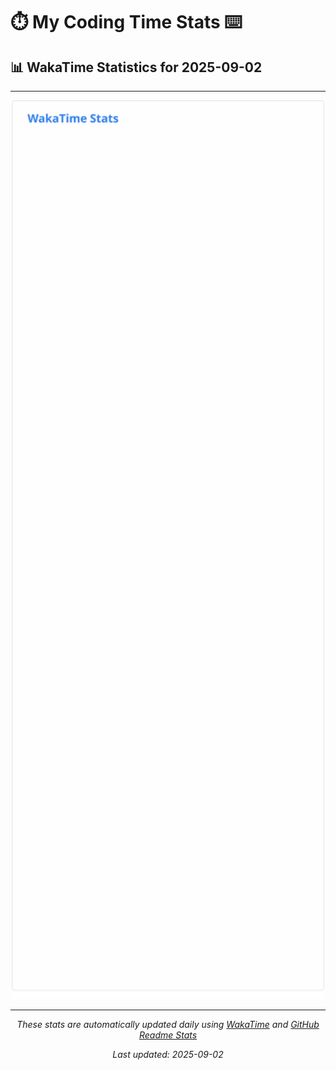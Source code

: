 # ⏱️ My Coding Time Stats ⌨️

## 📊 WakaTime Statistics for 2025-09-02

---

<div align="center">

<img src="./images/wakatime-stats-2025-09-02.svg" alt="WakaTime Stats" width="500">

</div>

---

<div align="center">

*These stats are automatically updated daily using [WakaTime](https://wakatime.com) and [GitHub Readme Stats](https://github.com/anuraghazra/github-readme-stats)*

*Last updated: 2025-09-02*
</div>
